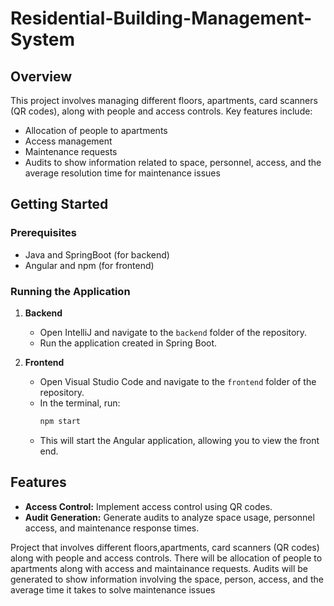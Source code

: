 # Residential-Building-Management-System

## Overview
This project involves managing different floors, apartments, card scanners (QR codes), along with people and access controls. Key features include:

- Allocation of people to apartments
- Access management
- Maintenance requests
- Audits to show information related to space, personnel, access, and the average resolution time for maintenance issues

## Getting Started

### Prerequisites
- Java and SpringBoot (for backend)
- Angular and npm (for frontend)

### Running the Application

1. **Backend**
   - Open IntelliJ and navigate to the `backend` folder of the repository.
   - Run the application created in Spring Boot.

2. **Frontend**
   - Open Visual Studio Code and navigate to the `frontend` folder of the repository.
   - In the terminal, run:
     ```bash
     npm start
     ```
   - This will start the Angular application, allowing you to view the front end.

## Features
- **Access Control:** Implement access control using QR codes.
- **Audit Generation:** Generate audits to analyze space usage, personnel access, and maintenance response times.



Project that involves different floors,apartments, card scanners (QR codes) along with people and access controls.
There will be allocation of people to apartments along with access and maintainance requests. 
Audits will be generated to show information involving the space, person, access, and the average time it takes to
solve maintenance issues
